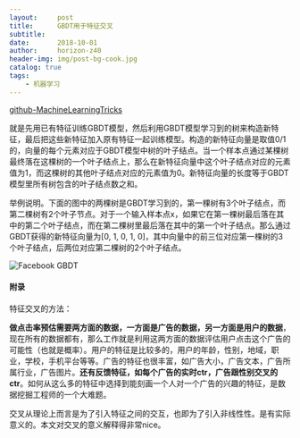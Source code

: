 ```yaml
---
layout:     post
title:      GBDT用于特征交叉
subtitle:   
date:       2018-10-01
author:     horizon-z40
header-img: img/post-bg-cook.jpg
catalog: true
tags:
    - 机器学习
---
```


[github-MachineLearningTricks](https://github.com/lytforgood/MachineLearningTrick) 



​	就是先用已有特征训练GBDT模型，然后利用GBDT模型学习到的树来构造新特征，最后把这些新特征加入原有特征一起训练模型。构造的新特征向量是取值0/1的，向量的每个元素对应于GBDT模型中树的叶子结点。当一个样本点通过某棵树最终落在这棵树的一个叶子结点上，那么在新特征向量中这个叶子结点对应的元素值为1，而这棵树的其他叶子结点对应的元素值为0。新特征向量的长度等于GBDT模型里所有树包含的叶子结点数之和。

​	举例说明。下面的图中的两棵树是GBDT学习到的，第一棵树有3个叶子结点，而第二棵树有2个叶子节点。对于一个输入样本点x，如果它在第一棵树最后落在其中的第二个叶子结点，而在第二棵树里最后落在其中的第一个叶子结点。那么通过GBDT获得的新特征向量为[0, 1, 0, 1, 0]，其中向量中的前三位对应第一棵树的3个叶子结点，后两位对应第二棵树的2个叶子结点。

![Facebook GBDT](https://breezedeus.github.io/images/fb_gbdt1.png)



#### 附录

特征交叉的方法：

**做点击率预估需要两方面的数据，一方面是广告的数据，另一方面是用户的数据**，现在所有的数据都有，那么工作就是利用这两方面的数据评估用户点击这个广告的可能性（也就是概率）。用户的特征是比较多的，用户的年龄，性别，地域，职业，学校，手机平台等等。广告的特征也很丰富，如广告大小，广告文本，广告所属行业，广告图片。**还有反馈特征，如每个广告的实时ctr，广告跟性别交叉的ctr**。如何从这么多的特征中选择到能刻画一个人对一个广告的兴趣的特征，是数据挖掘工程师的一个大难题。



交叉从理论上而言是为了引入特征之间的交互，也即为了引入非线性性。是有实际意义的。本文对交叉的意义解释得非常nice。